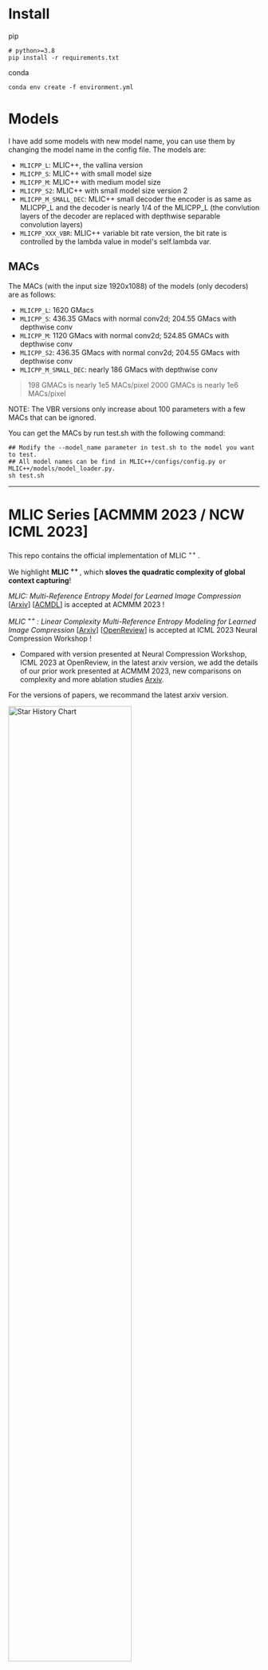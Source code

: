 # Install
pip
```
# python>=3.8
pip install -r requirements.txt
```
conda
```
conda env create -f environment.yml
```

# Models
I have add some models with new model name, you can use them by changing the model name in the config file. The models are:
- `MLICPP_L`: MLIC++, the vallina version
- `MLICPP_S`: MLIC++ with small model size
- `MLICPP_M`: MLIC++ with medium model size
- `MLICPP_S2`: MLIC++ with small model size version 2
- `MLICPP_M_SMALL_DEC`: MLIC++ small decoder the encoder is as same as MLICPP_L and the decoder is nearly 1/4 of the MLICPP_L (the convlution layers of the decoder are replaced with depthwise separable convolution layers)
- `MLICPP_XXX_VBR`: MLIC++ variable bit rate version, the bit rate is controlled by the lambda value in model's self.lambda var.

## MACs
The MACs (with the input size 1920x1088) of the models (only decoders) are as follows:
- `MLICPP_L`: 1620 GMacs
- `MLICPP_S`: 436.35 GMacs with normal conv2d; 204.55 GMacs with depthwise conv
- `MLICPP_M`: 1120 GMacs with normal conv2d; 524.85 GMACs with depthwise conv
- `MLICPP_S2`: 436.35 GMacs with normal conv2d; 204.55 GMacs with depthwise conv
- `MLICPP_M_SMALL_DEC`: nearly 186 GMacs with depthwise conv

> 198 GMACs is nearly 1e5 MACs/pixel
2000 GMACs is nearly 1e6 MACs/pixel

NOTE: The VBR versions only increase about 100 parameters with a few MACs that can be ignored.

You can get the MACs by run test.sh with the following command:
```
## Modify the --model_name parameter in test.sh to the model you want to test.
## All model names can be find in MLIC++/configs/config.py or MLIC++/models/model_loader.py.
sh test.sh
```

----
# MLIC Series [ACMMM 2023 / NCW ICML 2023]

This repo contains the official implementation of MLIC <sup> ++ </sup>. 

We highlight **MLIC <sup> ++ </sup>**, which **sloves the quadratic complexity of global context capturing**!

*MLIC: Multi-Reference Entropy Model for Learned Image Compression* [[Arxiv](https://arxiv.org/abs/2211.07273)] [[ACMDL](https://dl.acm.org/doi/10.1145/3581783.3611694)] is accepted at ACMMM 2023 !

*MLIC <sup> ++ </sup>: Linear Complexity Multi-Reference Entropy Modeling for Learned Image Compression*  [[Arxiv](https://arxiv.org/abs/2307.15421)] [[OpenReview](https://openreview.net/forum?id=hxIpcSoz2t)] is accepted at ICML 2023 Neural Compression Workshop !
- Compared with version presented at Neural Compression Workshop, ICML 2023 at OpenReview, in the latest arxiv version, we add the details of our prior work presented at ACMMM 2023, new comparisons on complexity and more ablation studies [Arxiv](https://arxiv.org/pdf/2307.15421.pdf).

For the versions of papers, we recommand the latest arxiv version.

<a href="https://star-history.com/#JiangWeibeta/MLIC&Date">
  <img src="https://api.star-history.com/svg?repos=JiangWeibeta/MLIC&type=Date" width="70%" alt="Star History Chart">
</a>

***

## Architectures

![image](assets/arch.png)

***

## Performance

Benchmark

|  | Kodak | Tecnick | CLIC Pro Valid |
|:--------:|:--------:|:------:|:--------:|
| VTM-17.0 Intra   | 0.00    |   0.00   | 0.00 | 
| STF (CVPR'22)  | -2.48    |   -2.75   | +0.42  | 
| WACNN (CVPR'22)   | -2.95    | - | +0.04   | 
| ELIC (CVPR'22)   | -5.95    |   -   |-|
| LIC-TCM Large (CVPR'23)   | -10.14    |   -11.47   |-8.04 |
| MLIC (ACMMM'23)   | -8.05    |  -12.73  |-8.79 |
| MLIC+ (ACMMM'23)  | -11.39    |   -16.38   |-12.56|
| MLIC++ (NCW ICML'23)   | -13.39    |   -17.59   |-13.08|

***

## Pretrained Models

#### Update 2024-04-08

I upload the training log when the lambda is 0.0250. The model is trained on 4 GPU cards with ddp support.

*I fix the LatentResidualPrediction and SynthesisTransform, you should use LatentResidualPrediction and SynthesisTransform instead of LatentResidualPredictionOld and SynthesisTransformOld*. The parameter number of **MLIC <sup> ++ </sup>** becomes 83.5M.
The modification leads to no performance drop.

**Update checkpoint**: https://disk.pku.edu.cn/link/AABED8912D2502477EB37C18FC7F2B2612

code: ujrv

**Google Drive**: https://drive.google.com/file/d/1FWPezuHLTQhDmEhShViI3XOSXA5u_Bya/view?usp=sharing

***

#### Old Weights (2023-09)

To use old weights (**although the checkpoints below are named with 'new' since I fixed a bug at September 2023**), you should use LatentResidualPredictionOld and SynthesisTransformOld.

<div class="center">

| Lambda | Metric | Link | Lambda | Metric | Link | 
|:--------:|:--------:|:------:|:--------:|:--------:|:------:|
| 0.0018   | MSE    |   [PKUDisk](https://disk.pku.edu.cn:443/link/56ABCF09A715A197523E5B8929DBA2BB), [GoogleDrive](https://drive.google.com/file/d/1rRdM5X5ueWvW5-ZN3gwPoXGECvgIcz-2/view?usp=drive_link)  |2.4 |MS-SSIM|[PKUDisk](https://disk.pku.edu.cn/link/4ADB5C181A5623D3A8252EACD86075E8), [GoogleDrive](https://drive.google.com/file/d/1ATugqZaT11oVvClNc5t7JogvX8ImQn95/view?usp=sharing) |
| 0.0035   | MSE    |   [PKUDisk](https://disk.pku.edu.cn:443/link/22775C0DBB903AC3A43342C8AFDBFD05), [GoogleDrive](https://drive.google.com/file/d/1SlIsurg4JocEBAWrnp1jiEe1EnFgw5AP/view?usp=drive_link)   |4.58|MS-SSIM|[PKUDisk](https://disk.pku.edu.cn:443/link/57A4BE18326D7C29DACFE18C9238872F), [GoogleDrive](https://drive.google.com/file/d/1jpPVJUT8xInZfZYPF8TLTXDzy2Su0sd2/view?usp=sharing) |
| 0.0067   | MSE    |   [PKUDisk](https://disk.pku.edu.cn:443/link/9474C67EE30DCCB3C77CDCC459425B38), [GoogleDrive](https://drive.google.com/file/d/1CKpyUXwifJZ9gb0l_Di6R-TMH9f4UmAU/view?usp=drive_link)   |8.73|MS-SSIM|[PKUDisk](https://disk.pku.edu.cn/link/6BA2E86861686F3F3E5F088BFEC2EC0B), [GoogleDrive](https://drive.google.com/file/d/1siIS3GJVylTmdanGBLt-fO_HqtZ5H4_Z/view?usp=sharing) |
| 0.0130   | MSE    |   [PKUDisk](https://disk.pku.edu.cn:443/link/59F4117444A787B253DE04D72C4AE2AB), [GoogleDrive](https://drive.google.com/file/d/1Qp4YBea3GkLSGDyYgo7OeaWZa5_rX8kJ/view?usp=drive_link)   |16.64|MS-SSIM|[PKUDisk](https://disk.pku.edu.cn/link/734D736F338080C9890618D7DDF7074E), [GoogleDrive](https://drive.google.com/file/d/11Ld5Xvbp52LeIHiAJbvgbHf9wnkylWfj/view?usp=sharing) |
| 0.0250   | MSE    |   [PKUDisk](https://disk.pku.edu.cn:443/link/00200D4B21E7428471DFF69C5B9878E5), [GoogleDrive](https://drive.google.com/file/d/1krGCTYat0Qkcp0QPaNC5sP3ofrq-eQsv/view?usp=drive_link)   |31.73|MS-SSIM|[PKUDisk](https://disk.pku.edu.cn/link/66DF324DACA64670FCB53EFE48BA31C5), [GoogleDrive](https://drive.google.com/file/d/1AZvQZWNQgKicCG0vtKgnjZ5b5Mwqklrs/view?usp=sharing) |
| 0.0483   | MSE    |   [PKUDisk](https://disk.pku.edu.cn:443/link/97112E78DC4F6D232A14FB1E4BD18260), [GoogleDrive](https://drive.google.com/file/d/1mIDwO_2Q1sNVriCFiLS1oxgfbVUaHihl/view?usp=drive_link)   |60.5|MS-SSIM| [PKUDisk](https://disk.pku.edu.cn/link/9C5D35615A1B6B6BF7ECA0BF45A043EC), [GoogleDrive](https://drive.google.com/file/d/1s39D48P_P6JB2CC33d5khlFTXZgOVlZo/view?usp=sharing) |

</div>

The structure of the provided weights is 
```
{
      "epoch": epoch + 1,
      "state_dict": net.state_dict(),
      "loss": loss,
      "optimizer": optimizer.state_dict(),
      "aux_optimizer": aux_optimizer.state_dict(),
      "lr_scheduler": lr_scheduler.state_dict(),
}
```

***

## Training

#### Settings

We train each model on a single Tesla A100 GPU. The batch size is set to $32$. The initial 
patch size is set to $256\times 256$. We set the patch size to $512\times 512$ after $1.2$ M steps.

#### Training Set

Training list is provided. These images are from DIV2K, Flicker2K, CLIC Train, COCO, ImageNet.
Most JPG images are downsampled and the downsampled images are stored in PNG format.
We use following function from PIL to downsample images.
```
img.resize((new_width, new_height), Image.ANTIALIAS)
```

#### Command

Example command is provided [Here](https://github.com/JiangWeibeta/MLIC/tree/main/MLIC%2B%2B/playground).

***

## Testing

Example command is provided [Here](https://github.com/JiangWeibeta/MLIC/tree/main/MLIC%2B%2B/playground).

***

## Environment

CompressAI 1.2.0b3

Pytorch 2.0.1

***

## Contact

If you have any questions about MLIC, please contact Wei Jiang ( wei.jiang1999@outlook.com or jiangwei@stu.pku.edu.cn )

***

## Citation
If you find our papers and this repo useful, kindly cite:

#### MLIC

```
@inproceedings{jiang2023mlic,
  title={MLIC: Multi-Reference Entropy Model for Learned Image Compression},
  author={Jiang, Wei and Yang, Jiayu and Zhai, Yongqi and Ning, Peirong and Gao, Feng and Wang, Ronggang},
  doi = {10.1145/3581783.3611694},
  booktitle={Proceedings of the 31st ACM International Conference on Multimedia},
  pages={7618--7627},
  year={2023}
}
```

#### MLIC <sup> ++ </sup>

```
@inproceedings{jiang2023mlicpp,
  title={MLIC++: Linear Complexity Multi-Reference Entropy Modeling for Learned Image Compression},
  author={Jiang, Wei and Wang, Ronggang},
  booktitle={ICML 2023 Workshop Neural Compression: From Information Theory to Applications},
  year={2023},
  url={https://openreview.net/forum?id=hxIpcSoz2t}
}
```
